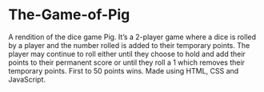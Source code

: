 # The-Game-of-Pig

A rendition of the dice game Pig. It’s a 2-player game where a dice is rolled by a player and the number rolled is added to their temporary points. The player may continue to roll either until they choose to hold and add their points to their permanent score or until they roll a 1 which removes their temporary points. First to 50 points wins. Made using HTML, CSS and JavaScript.
